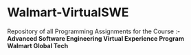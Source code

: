 # Walmart-VirtualSWE

Repository of all Programming Assignments for the Course :-  
**Advanced Software Engineering Virtual Experience Program  
Walmart Global Tech**

